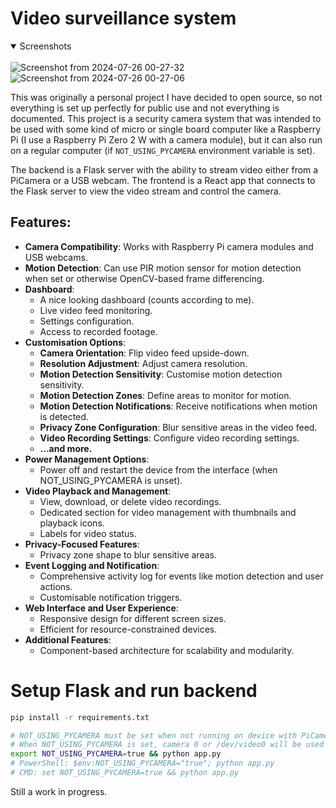 # Video surveillance system

<details open>
	<summary>Screenshots</summary><br />
	<img src="https://github.com/user-attachments/assets/a5f039bb-728c-4749-bb6c-5de77fe29c31" alt="Screenshot from 2024-07-26 00-27-32" /><br />
	<img src="https://github.com/user-attachments/assets/21f17696-64f2-41c2-9243-6776518a3fd6" alt="Screenshot from 2024-07-26 00-27-06" /><br />
	<!-- ![Screenshot from 2024-07-26 00-27-32](https://github.com/user-attachments/assets/a5f039bb-728c-4749-bb6c-5de77fe29c31) -->
	<!-- ![Screenshot from 2024-07-26 00-27-06](https://github.com/user-attachments/assets/21f17696-64f2-41c2-9243-6776518a3fd6) -->
</details>

This was originally a personal project I have decided to open source, so not everything is set up perfectly for public use and not everything is documented. This project is a security camera system that was intended to be used with some kind of micro or single board computer like a Raspberry Pi (I use a Raspberry Pi Zero 2 W with a camera module), but it can also run on a regular computer (if `NOT_USING_PYCAMERA` environment variable is set).

The backend is a Flask server with the ability to stream video either from a PiCamera or a USB webcam. The frontend is a React app that connects to the Flask server to view the video stream and control the camera.  

## Features:
- **Camera Compatibility**: Works with Raspberry Pi camera modules and USB webcams.
- **Motion Detection**: Can use PIR motion sensor for motion detection when set or otherwise OpenCV-based frame differencing.
- **Dashboard**:
	- A nice looking dashboard (counts according to me).
	- Live video feed monitoring.
	- Settings configuration.
	- Access to recorded footage.
- **Customisation Options**:
	- **Camera Orientation**: Flip video feed upside-down.
	- **Resolution Adjustment**: Adjust camera resolution.
	- **Motion Detection Sensitivity**: Customise motion detection sensitivity.
	- **Motion Detection Zones**: Define areas to monitor for motion.
	- **Motion Detection Notifications**: Receive notifications when motion is detected.
	- **Privacy Zone Configuration**: Blur sensitive areas in the video feed.
	- **Video Recording Settings**: Configure video recording settings.
  - **...and more.**
- **Power Management Options**:
	- Power off and restart the device from the interface (when NOT_USING_PYCAMERA is unset).
- **Video Playback and Management**:
	- View, download, or delete video recordings.
	- Dedicated section for video management with thumbnails and playback icons.
	- Labels for video status.
- **Privacy-Focused Features**:
	- Privacy zone shape to blur sensitive areas.
- **Event Logging and Notification**:
	- Comprehensive activity log for events like motion detection and user actions.
	- Customisable notification triggers.
- **Web Interface and User Experience**:
	- Responsive design for different screen sizes.
	- Efficient for resource-constrained devices.
- **Additional Features**:
	- Component-based architecture for scalability and modularity.

# Setup Flask and run backend
```sh
pip install -r requirements.txt

# NOT_USING_PYCAMERA must be set when not running on device with PiCamera like a Raspberry Pi with camera module
# When NOT_USING_PYCAMERA is set, camera 0 or /dev/video0 will be used
export NOT_USING_PYCAMERA=true && python app.py
# PowerShell: $env:NOT_USING_PYCAMERA="true"; python app.py
# CMD: set NOT_USING_PYCAMERA=true && python app.py
```

<!-- # Setup and run React frontend for development
```sh
cd frontend
npm install
npm start
``` -->

Still a work in progress.
